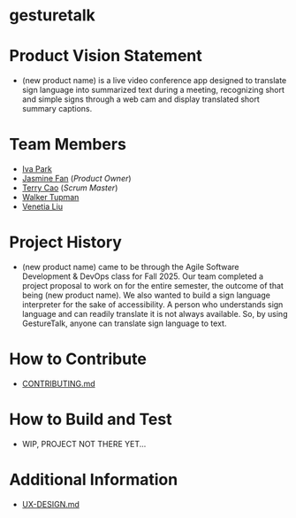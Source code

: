 # gesturetalk

# Product Vision Statement
- (new product name) is a live video conference app designed to translate sign language into summarized text during a meeting, recognizing short and simple signs through a web cam and display translated short summary captions.

# Team Members
- [Iva Park](https://github.com/ivapark)
- [Jasmine Fan](https://github.com/jasmine7310) (*Product Owner*)
- [Terry Cao](https://github.com/cao-exe) (*Scrum Master*)
- [Walker Tupman](https://github.com/bestole)
- [Venetia Liu](https://github.com/venetialiu)

# Project History
- (new product name) came to be through the Agile Software Development & DevOps class for Fall 2025. Our team completed a project proposal to work on for the entire semester, the outcome of that being (new product name). We also wanted to build a sign language interpreter for the sake of accessibility. A person who understands sign language and can readily translate it is not always available. So, by using GestureTalk, anyone can translate sign language to text.

# How to Contribute
- [CONTRIBUTING.md](./CONTRIBUTING.md)

# How to Build and Test 
- WIP, PROJECT NOT THERE YET...

# Additional Information
- [UX-DESIGN.md](./UX-DESIGN.md)


